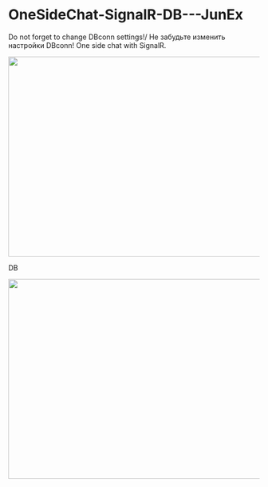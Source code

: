 # OneSideChat-SignalR-DB---JunEx
Do not forget to change DBconn settings!/ Не забудьте изменить настройки DBconn!
One side chat with SignalR.
<p align="center">
  <img src="https://cdn.discordapp.com/attachments/773407242670178316/776898454294626364/2020-11-14_01-27-51.gif" width="720" height="400">
</p>
DB
<p align="center">
  <img src="https://cdn.discordapp.com/attachments/773407242670178316/776899127581474826/unknown.png" width="720" height="400">
</p>
